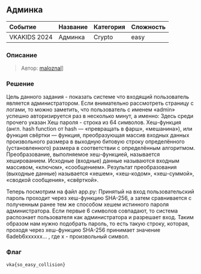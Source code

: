 ## Админка

| Событие | Название | Категория | Сложность |
| :------ | ---- | ---- | ---- |
| VKAKIDS 2024 | Админка | Crypto | easy |


### Описание


> Автор: [maloznal](https://t.me/maloznal)]
>


### Решение
Цель данного задания - показать системе что входящий пользователь является администратором. Если внимательно рассмотреть страницу с логами, то можно заметить, что пользователь с именем «admin» успешно авторизируется раз в несколько минут, а именно:
Здесь среди прочего указан Хеш пароля - строка из 64 символов. Хеш-функция (англ. hash function от hash — «превращать в фарш», «мешанина»), или функция свёртки — функция, преобразующая массив входных данных произвольного размера в выходную битовую строку определённого (установленного) размера в соответствии с определённым алгоритмом. Преобразование, выполняемое хеш-функцией, называется хешированием. Исходные (входные) данные называются входным массивом, «ключом», «сообщением». Результат преобразования (выходные данные) называется «хешем», «хеш-кодом», «хеш-суммой», «сводкой сообщения», «свёрткой».

Теперь посмотрим на файл app.py:
Принятый на вход пользовательский пароль проходит через хеш-функцию SHA-256, а затем сравнивается с полученным ранее тем же способом хешем истинного пароля администратора. Если первые 6 символов совпадают, то система распознает пользователя как администратора и разрешает вход.
Таким образом нам нужно подобрать пароль, то есть такую строку, которая, проходя через хеш-функцию SHA-256 принимает значение 6adeb6xxxxxx… , где х - произвольный символ.

### Флаг

```
vka{so_easy_collision}
```